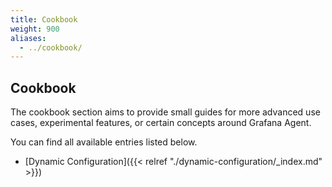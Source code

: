 ```yaml
---
title: Cookbook
weight: 900
aliases:
  - ../cookbook/
---
```


## Cookbook

The cookbook section aims to provide small guides for more advanced use cases, experimental features, or certain concepts around Grafana Agent.

You can find all available entries listed below.

* [Dynamic Configuration]({{< relref "./dynamic-configuration/_index.md" >}})

